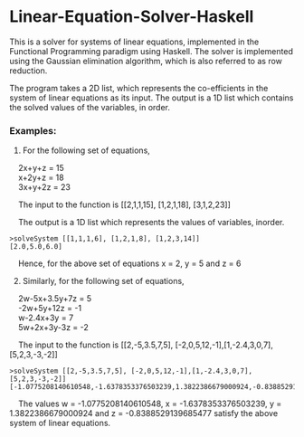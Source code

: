 # Linear-Equation-Solver-Haskell

This is a solver for systems of linear equations, implemented in the Functional Programming paradigm using Haskell. The solver is implemented using the Gaussian elimination algorithm, which is also referred to as row reduction. 

The program takes a 2D list, which represents the co-efficients in the system of linear equations as its input. The output is a 1D list which contains the solved values of the variables, in order.

### Examples:              
1. For the following set of equations,

&nbsp;&nbsp;&nbsp;&nbsp;2x+y+z = 15            
&nbsp;&nbsp;&nbsp;&nbsp;x+2y+z = 18               
&nbsp;&nbsp;&nbsp;&nbsp;3x+y+2z = 23              

&nbsp;&nbsp;&nbsp;&nbsp;The input to the function is [[2,1,1,15], [1,2,1,18], [3,1,2,23]]              

&nbsp;&nbsp;&nbsp;&nbsp;The output is a 1D list which represents the values of variables, inorder.                         
```
>solveSystem [[1,1,1,6], [1,2,1,8], [1,2,3,14]]
[2.0,5.0,6.0]
```
&nbsp;&nbsp;&nbsp;&nbsp;Hence, for the above set of equations x = 2, y = 5 and z = 6                 

2. Similarly, for the following set of equations,              

&nbsp;&nbsp;&nbsp;&nbsp;2w-5x+3.5y+7z = 5          
&nbsp;&nbsp;&nbsp;&nbsp;-2w+5y+12z = -1           
&nbsp;&nbsp;&nbsp;&nbsp;w-2.4x+3y = 7           
&nbsp;&nbsp;&nbsp;&nbsp;5w+2x+3y-3z = -2              

&nbsp;&nbsp;&nbsp;&nbsp;The input to the function is [[2,-5,3.5,7,5], [-2,0,5,12,-1],[1,-2.4,3,0,7],[5,2,3,-3,-2]]                  

```
>solveSystem [[2,-5,3.5,7,5], [-2,0,5,12,-1],[1,-2.4,3,0,7],[5,2,3,-3,-2]]
[-1.0775208140610548,-1.6378353376503239,1.3822386679000924,-0.8388529139685477]
```
&nbsp;&nbsp;&nbsp;&nbsp;The values w = -1.0775208140610548, x = -1.6378353376503239, y = 1.3822386679000924 and z = -0.8388529139685477 satisfy the above system of linear equations.               
